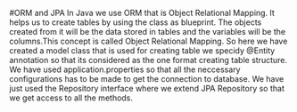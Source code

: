 #ORM and JPA
In Java we use ORM that is Object Relational Mapping. It helps us to create tables by using the class as blueprint. The objects created from it will be the data stored in tables and the variables will be the columns.This concept is called Object Relational Mapping.
So here we have created a model class that is used for creating table we specidy @Entity annotation so that its considered as the one format creating table structure. We have used application.properties so that all the neccessary configurations has to be made to get the connection to database. We have just used the Repository interface where we extend JPA Repository so that we get access to all the methods.
